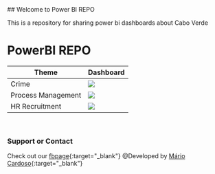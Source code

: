 <link href="./assets/css/style.scss" rel="stylesheet">
## Welcome to Power BI REPO

This is a repository for sharing power bi dashboards about Cabo Verde

# PowerBI REPO
| Theme |             Dashboard                                                         |
|---	|---	                                                                        |
| Crime | <img id="powerbix" src="./assets/media/crimeCV.gif">                          |   
| Process Management | <img id="powerbix" src="./assets/media/GestaoProcessosDash.gif"> |  
| HR Recruitment |  <img id="powerbix" src="./assets/media/pepapDASHBOAD_opt.gif">      |  

<br>


### Support or Contact

Check out our [fbpage](https://www.facebook.com/powerbiCaboVerde/){:target="_blank"}
@Developed by [Mário Cardoso](marovski.github.io){:target="_blank"}